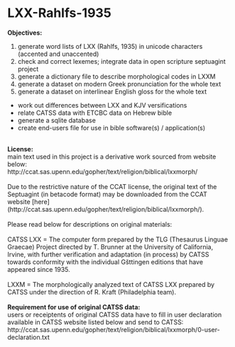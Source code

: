 # LXX-Rahlfs-1935

<b>Objectives:</b><br />
01. generate word lists of LXX (Rahlfs, 1935) in unicode characters (accented and unaccented)<br />
02. check and correct lexemes; integrate data in open scripture septuagint project <br />
03. generate a dictionary file to describe morphological codes in LXXM<br />
04. generate a dataset on modern Greek pronunciation for the whole text<br />
05. generate a dataset on interlinear English gloss for the whole text<br />
- work out differences between LXX and KJV versifications<br />
- relate CATSS data with ETCBC data on Hebrew bible<br />
- generate a sqlite database<br />
- create end-users file for use in bible software(s) / application(s)<br />
<br />
<b>License:</b><br />
main text used in this project is a derivative work sourced from website below:<br /> http://ccat.sas.upenn.edu/gopher/text/religion/biblical/lxxmorph/<br />
<br />
Due to the restrictive nature of the CCAT license, the original text
of the Septuagint (in betacode format) may be downloaded from the CCAT website
[here](http://ccat.sas.upenn.edu/gopher/text/religion/biblical/lxxmorph/).<br />
<br />
Please read below for descriptions on original materials:<br />
<br />
CATSS LXX = The computer form prepared by the TLG (Thesaurus 
Linguae Graecae) Project directed by T. Brunner at the University 
of California, Irvine, with further verification and adaptation 
(in process) by CATSS towards conformity with the individual 
Gšttingen editions that have appeared since 1935. <br />
<br />
LXXM = The morphologically analyzed text of CATSS LXX prepared by CATSS
under the direction of R. Kraft (Philadelphia team). <br />
<br />
<b>Requirement for use of original CATSS data:</b><br />
users or receiptents of original CATSS data have to fill in user declaration available in CATSS website listed below and send to CATSS:<br />
http://ccat.sas.upenn.edu/gopher/text/religion/biblical/lxxmorph/0-user-declaration.txt
